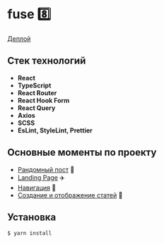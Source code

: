 # fuse :eight:

[Деплой](https://warm-dolphin-9a443b.netlify.app/)

## Стек технологий

- **React**
- **TypeScript**
- **React Router**
- **React Hook Form**
- **React Query**
- **Axios**
- **SCSS**
- **EsLint, StyleLint, Prettier**

## Основные моменты по проекту

- [Рандомный пост](./docs/random-post.md) :eyes:
- [Landing Page](./docs/landing-page.md) :airplane:
- [Навигация](./docs/navigation.md) 🧭
- [Создание и отображение статей](./docs/articles.md) 📃

## Установка

```
$ yarn install
```
